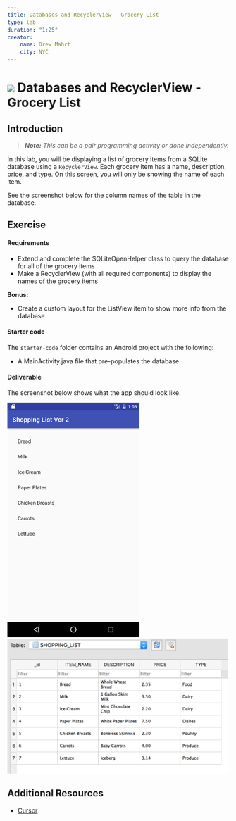 ```yaml
---
title: Databases and RecyclerView - Grocery List
type: lab
duration: "1:25"
creator:
    name: Drew Mahrt
    city: NYC
---
```




# ![](https://ga-dash.s3.amazonaws.com/production/assets/logo-9f88ae6c9c3871690e33280fcf557f33.png) Databases and RecyclerView - Grocery List

## Introduction

> ***Note:*** _This can be a pair programming activity or done independently._

In this lab, you will be displaying a list of grocery items from a SQLite database using a `RecyclerView`. Each grocery item has a name, description, price, and type. On this screen, you will only be showing the name of each item.

See the screenshot below for the column names of the table in the database.

## Exercise

#### Requirements

- Extend and complete the SQLiteOpenHelper class to query the database for all of the grocery items
- Make a RecyclerView (with all required components) to display the names of the grocery items

**Bonus:**
- Create a custom layout for the ListView item to show more info from the database

#### Starter code

The `starter-code` folder contains an Android project with the following:

- A MainActivity.java file that pre-populates the database

#### Deliverable

The screenshot below shows what the app should look like.

<img src="./screenshots/screen1.png" width="300">
<img src="./screenshots/screen2.png" width="500">

## Additional Resources

- [Cursor](http://developer.android.com/reference/android/database/Cursor.html)
